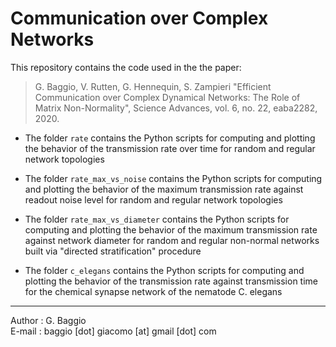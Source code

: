 # Communication over Complex Networks 

This repository contains the code used in the the paper:

> G. Baggio, V. Rutten, G. Hennequin, S. Zampieri "Efficient Communication over Complex Dynamical Networks: The Role of Matrix Non-Normality", Science Advances, vol. 6, no. 22, eaba2282, 2020.

- The folder `rate` contains the Python scripts for computing and plotting the behavior of the transmission rate over time for random and regular network topologies

- The folder `rate_max_vs_noise` contains the Python scripts for computing and plotting the behavior of the maximum  transmission rate against readout noise level for random and regular network topologies

- The folder `rate_max_vs_diameter` contains the Python scripts for computing and plotting the behavior of the maximum transmission rate against network diameter for random and regular non-normal networks built via "directed stratification" procedure

- The folder `c_elegans` contains the Python scripts for computing and plotting the behavior of the transmission rate against transmission time for the chemical synapse network of the nematode C. elegans

***

Author : G. Baggio <br/>
E-mail : baggio [dot] giacomo [at] gmail [dot] com
